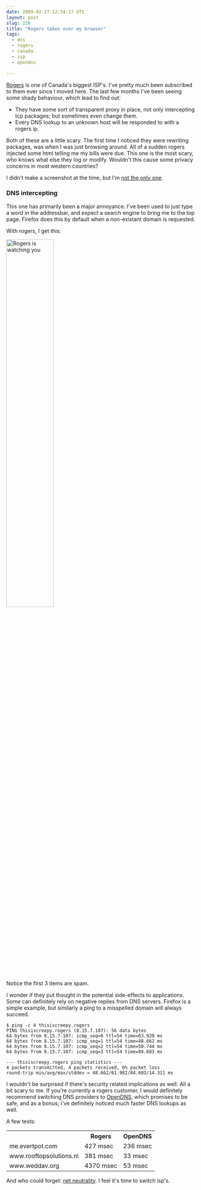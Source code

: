 ```yaml
---
date: 2009-02-27 12:54:17 UTC
layout: post
slug: 226
title: "Rogers takes over my browser"
tags:
  - dns
  - rogers
  - canada
  - isp
  - opendns

---
```

<p><a href="http://en.wikipedia.org/wiki/Rogers_Communications">Rogers</a> is one of Canada's biggest ISP's. I've pretty much been subscribed to them ever since I moved here. The last few months I've been seeing some shady behaviour, which lead to find out:</p>

<ul>
  <li>They have some sort of transparent proxy in place, not only intercepting tcp packages; but sometimes even change them.</li>
  <li>Every DNS lookup to an unknown host will be responded to with a rogers ip.</li>
</ul>

<p>Both of these are a little scary. The first time I noticed they were rewriting packages, was when I was just browsing around. All of a sudden rogers injected some html telling me my bills were due. This one is the most scary, who knows what else they log or modify. Wouldn't this cause some privacy concerns in most western countries?</p>

<p>I didn't make a screenshot at the time, but I'm <a href="http://lauren.vortex.com/archive/000337.html">not the only one</a>.</p>

<h3>DNS intercepting</h3>

<p>This one has primarily been a major annoyance. I've been used to just type a word in the addressbar, and expect a search engine to bring me to the top page. Firefox does this by default when a non-existant domain is requested.</p>

<p>With rogers, I get this:</p>

<a href="http://evertpot.com/resources/images/posts/rogers.png"><img src="http://www.rooftopsolutions.nl/resources/images/posts/rogers.png" style="width:50%" alt="Rogers is watching you"></a>

<p>Notice the first 3 items are spam.</p>

<p>I wonder if they put thought in the potential side-effects to applications. Some can definitely rely on negative replies from DNS servers. Firefox is a simple example, but similarly a ping to a misspelled domain will always succeed.</p>

```
$ ping -c 4 thisiscreepy.rogers 
PING thisiscreepy.rogers (8.15.7.107): 56 data bytes
64 bytes from 8.15.7.107: icmp_seq=0 ttl=54 time=63.920 ms
64 bytes from 8.15.7.107: icmp_seq=1 ttl=54 time=48.662 ms
64 bytes from 8.15.7.107: icmp_seq=2 ttl=54 time=50.744 ms
64 bytes from 8.15.7.107: icmp_seq=3 ttl=54 time=84.603 ms

--- thisiscreepy.rogers ping statistics ---
4 packets transmitted, 4 packets received, 0% packet loss
round-trip min/avg/max/stddev = 48.662/61.982/84.603/14.311 ms
```

<p>I wouldn't be surprised if there's security related implications as well. All a bit scary to me. If you're currently a rogers customer, I would definitely recommend switching DNS providers to <a href="http://www.opendns.com/">OpenDNS</a>, which promises to be safe, and as a bonus; i've definitely noticed much faster DNS lookups as well.</p>

<p>A few tests:</p>

<table>
  <tr><th></th><th>Rogers</th><th>OpenDNS</th></tr>
  <tr><td>me.evertpot.com</td><td>427 msec</td><td>236 msec</td></tr>
  <tr><td>www.rooftopsolutions.nl</td><td>381 msec</td><td>33 msec</td></tr>
  <tr><td>www.weddav.org</td><td>4370 msec</td><td>53 msec</td></tr>
</table>

<p>And who could forget: <a href="http://www.thestar.com/sciencetech/article/203408">net neutrality</a>. I feel it's time to switch isp's.</p>

